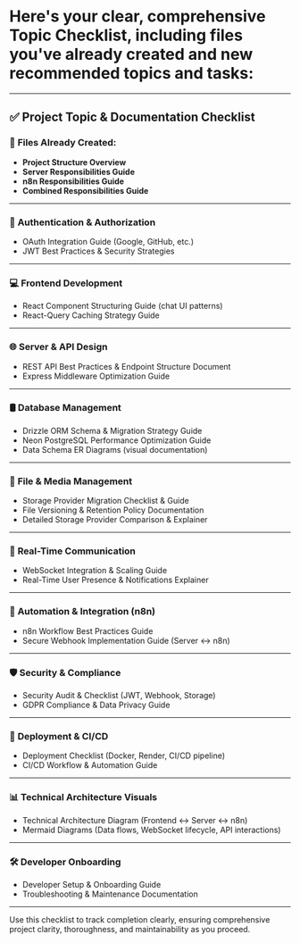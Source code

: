 # Here's your clear, comprehensive **Topic Checklist**, including files you've already created and new recommended topics and tasks:

---

## ✅ **Project Topic & Documentation Checklist**

### 📂 **Files Already Created:**

* **Project Structure Overview**
* **Server Responsibilities Guide**
* **n8n Responsibilities Guide**
* **Combined Responsibilities Guide**

---

### 🔑 **Authentication & Authorization**

* OAuth Integration Guide (Google, GitHub, etc.)
* JWT Best Practices & Security Strategies

---

### 💻 **Frontend Development**

* React Component Structuring Guide (chat UI patterns)
* React-Query Caching Strategy Guide

---

### 🌐 **Server & API Design**

* REST API Best Practices & Endpoint Structure Document
* Express Middleware Optimization Guide

---

### 🛢️ **Database Management**

* Drizzle ORM Schema & Migration Strategy Guide
* Neon PostgreSQL Performance Optimization Guide
* Data Schema ER Diagrams (visual documentation)

---

### 📁 **File & Media Management**

* Storage Provider Migration Checklist & Guide
* File Versioning & Retention Policy Documentation
* Detailed Storage Provider Comparison & Explainer

---

### 🚀 **Real-Time Communication**

* WebSocket Integration & Scaling Guide
* Real-Time User Presence & Notifications Explainer

---

### 🤖 **Automation & Integration (n8n)**

* n8n Workflow Best Practices Guide
* Secure Webhook Implementation Guide (Server ↔️ n8n)

---

### 🛡️ **Security & Compliance**

* Security Audit & Checklist (JWT, Webhook, Storage)
* GDPR Compliance & Data Privacy Guide

---

### 📜 **Deployment & CI/CD**

* Deployment Checklist (Docker, Render, CI/CD pipeline)
* CI/CD Workflow & Automation Guide

---

### 📊 **Technical Architecture Visuals**

* Technical Architecture Diagram (Frontend ↔️ Server ↔️ n8n)
* Mermaid Diagrams (Data flows, WebSocket lifecycle, API interactions)

---

### 🛠️ **Developer Onboarding**

* Developer Setup & Onboarding Guide
* Troubleshooting & Maintenance Documentation

---

Use this checklist to track completion clearly, ensuring comprehensive project clarity, thoroughness, and maintainability as you proceed.
